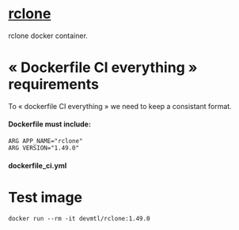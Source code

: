 # [rclone](https://github.com/firepress-org/rclone-in-docker)

rclone docker container.

# « Dockerfile CI everything » requirements

To « dockerfile CI everything » we need to keep a consistant format.

#### Dockerfile must include:

```
ARG APP_NAME="rclone"
ARG VERSION="1.49.0"
```

#### dockerfile_ci.yml




# Test image

```
docker run --rm -it devmtl/rclone:1.49.0
```